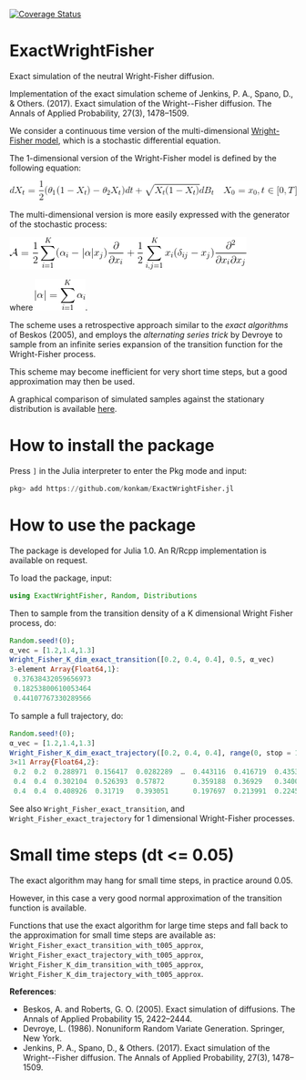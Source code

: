 [![Coverage Status](https://coveralls.io/repos/github/konkam/ExactWrightFisher.jl/badge.svg?branch=master)](https://coveralls.io/github/konkam/ExactWrightFisher.jl?branch=master)

# ExactWrightFisher
Exact simulation of the neutral Wright-Fisher diffusion.


Implementation of the exact simulation scheme of Jenkins, P. A., Spano, D., & Others. (2017). Exact simulation of the Wright--Fisher diffusion. The Annals of Applied Probability, 27(3), 1478–1509.

We consider a continuous time version of the multi-dimensional [Wright-Fisher model](https://en.wikipedia.org/wiki/Genetic_drift), which is a stochastic differential equation.

The 1-dimensional version of the Wright-Fisher model is defined by the following equation:

![](latex_equations/CodeCogsEqn.gif)

The multi-dimensional version is more easily expressed with the generator of the stochastic process:

![](latex_equations/wright-fisher-dim-K.gif)

where ![](latex_equations/alpha_k.gif).

The scheme uses a retrospective approach similar to the *exact algorithms* of Beskos (2005), and employs the *alternating series trick* by Devroye to sample from an infinite series expansion of the transition function for the Wright-Fisher process.

This scheme may become inefficient for very short time steps, but a good approximation may then be used.

A graphical comparison of simulated samples against the stationary distribution is available [here](test/Graphical%20tests%20of%20the%20Wright-Fisher%20exact%20simulation.ipynb).

# How to install the package

Press `]` in the Julia interpreter to enter the Pkg mode and input:

```julia
pkg> add https://github.com/konkam/ExactWrightFisher.jl
```

# How to use the package

The package is developed for Julia 1.0. An R/Rcpp implementation is available on request.

To load the package, input:
```julia
using ExactWrightFisher, Random, Distributions
```
Then to sample from the transition density of a K dimensional Wright Fisher process, do:

```julia
Random.seed!(0);
α_vec = [1.2,1.4,1.3]
Wright_Fisher_K_dim_exact_transition([0.2, 0.4, 0.4], 0.5, α_vec)
3-element Array{Float64,1}:
 0.37638432059656973
 0.18253800610053464
 0.44107767330289566
```

To sample a full trajectory, do:

```julia
Random.seed!(0);
α_vec = [1.2,1.4,1.3]
Wright_Fisher_K_dim_exact_trajectory([0.2, 0.4, 0.4], range(0, stop = 1, length = 10), α_vec)
3×11 Array{Float64,2}:
 0.2  0.2  0.288971  0.156417  0.0282289  …  0.443116  0.416719  0.435391
 0.4  0.4  0.302104  0.526393  0.57872       0.359188  0.36929   0.340048
 0.4  0.4  0.408926  0.31719   0.393051      0.197697  0.213991  0.22456
```

See also `Wright_Fisher_exact_transition`, and `Wright_Fisher_exact_trajectory` for 1 dimensional Wright-Fisher processes.

# Small time steps (dt <= 0.05)

The exact algorithm may hang for small time steps, in practice around 0.05.

However, in this case a very good normal approximation of the transition function is available.

Functions that use the exact algorithm for large time steps and fall back to the approximation for small time steps are available as: `Wright_Fisher_exact_transition_with_t005_approx`, `Wright_Fisher_exact_trajectory_with_t005_approx`,  `Wright_Fisher_K_dim_transition_with_t005_approx`, `Wright_Fisher_K_dim_trajectory_with_t005_approx`.

**References**:

- Beskos, A. and Roberts, G. O. (2005). Exact simulation of diffusions. The Annals of Applied Probability 15, 2422–2444.  
- Devroye, L. (1986). Nonuniform Random Variate Generation. Springer, New York.
- Jenkins, P. A., Spano, D., & Others. (2017). Exact simulation of the Wright--Fisher diffusion. The Annals of Applied Probability, 27(3), 1478–1509.
